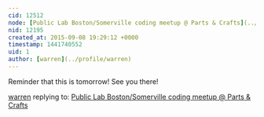 ```yaml
---
cid: 12512
node: [Public Lab Boston/Somerville coding meetup @ Parts & Crafts](../notes/warren/09-03-2015/public-lab-boston-somerville-coding-meetup-parts-crafts)
nid: 12195
created_at: 2015-09-08 19:29:12 +0000
timestamp: 1441740552
uid: 1
author: [warren](../profile/warren)
---
```


Reminder that this is tomorrow! See you there!

[warren](../profile/warren) replying to: [Public Lab Boston/Somerville coding meetup @ Parts & Crafts](../notes/warren/09-03-2015/public-lab-boston-somerville-coding-meetup-parts-crafts)

